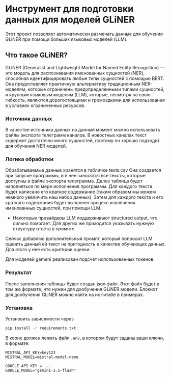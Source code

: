# Инструмент для подготовки данных для моделей GLiNER

Этот проект позволяет автоматически размечать данные для обучения GLiNER при помощи больших языковых моделей (LLM). 

## Что такое GLiNER?

GLiNER (Generalist and Lightweight Model for Named Entity Recognition) — это модель для распознавания именованных сущностей (NER), способная идентифицировать любые типы сущностей с помощью BERT. Она предоставляет практичную альтернативу традиционным NER-моделям, которые ограничены предопределенными типами сущностей, и крупным языковым моделям (LLM), которые, несмотря на свою гибкость, являются дорогостоящими и громоздкими для использования в условиях ограниченных ресурсов.

### Источник данных

В качестве источника данных на данный момент можно использовать файлы экспорта телеграмм каналов. В новостных каналах текст содержит достаточно много сущностей, поэтому он хорошо подходит для обучения NER моделей. 

### Логика обработки

Обрабатываемые данные хранятся в табличке texts.csv
Она создается при запуске программы, и в нее заносятся все тексты, которые доступны в файле экспорта телеграмма. 
Далее таблица будет наполняться по мере исполнения программы. 
Для каждого текста будет написано его краткое содержание (таким образом мы можем немного увеличить наш набор данных). 
Затем для каждого текста и его краткого содержания будет выполнен процесс извлечения именованных сущностей, при помощи LLM. 
* Некоторые провайдеры LLM поддерживают structured output, что сильно помогает. Для других же приходится указывать нужную структуру ответа в промпте. 

Сейчас добавляю дополнительный промпт, который попросит LLM оценить данный ей текст на пригодность в качестве обучающих данных. Для этого у нее есть критерии оценки. 

Для моделей gemeni реализован подсчет использованных токенов. 

### Результат

После заполнения таблицы будет создан json файл. Этот файл будет в том же формате, что нужен для дообучения GLiNER модели.
Блокнот для дообучения GLiNER можно найти на их гитабе в примерах.  

### Установка

Установить зависимости через 
```bash
pip install -r requirements.txt
```

В корне должен лежать файл `.env`, в котором будут заданы ваши ключи, в формате:
```
MISTRAL_API_KEY=key123
MISTRAL_MODEL=mistral-model-name

GOOGLE_API_KEY = ...
GOOGLE_MODEL="gemini-1.5-flash"
```